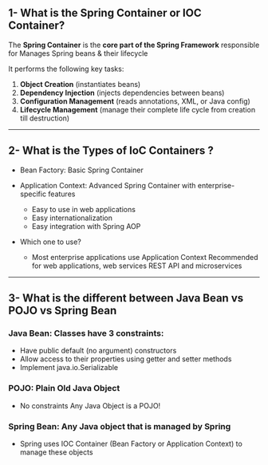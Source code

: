 ## 1- What is the Spring Container or  IOC Container?

The **Spring Container** is the **core part of the Spring Framework** responsible for
Manages Spring beans & their lifecycle

It performs the following key tasks:

1. **Object Creation** (instantiates beans)
2. **Dependency Injection** (injects dependencies between beans)
3. **Configuration Management** (reads annotations, XML, or Java config)
4. **Lifecycle Management** (manage their complete life cycle from creation till destruction)

---

## 2- What is the Types of IoC Containers ?

* Bean Factory: Basic Spring Container
*  Application Context: Advanced Spring Container with enterprise-specific features
    - Easy to use in web applications
    - Easy internationalization
    - Easy integration with Spring AOP
 
* Which one to use?
  - Most enterprise applications use Application Context
 Recommended for web applications, web services REST API and microservices

--- 

## 3- What is the different between Java Bean vs POJO vs Spring Bean

### Java Bean: Classes have 3 constraints:

* Have public default (no argument) constructors
* Allow access to their properties using getter and setter methods
* Implement java.io.Serializable

### POJO: Plain Old Java Object

* No constraints Any Java Object is a POJO!

### Spring Bean: Any Java object that is managed by Spring

* Spring uses IOC Container (Bean Factory or Application Context) to manage these objects



